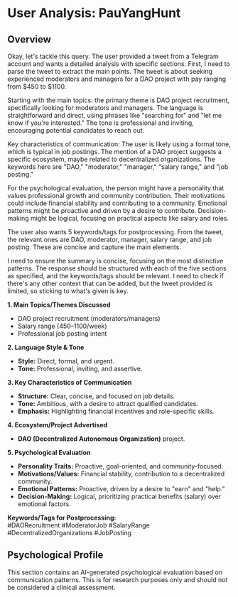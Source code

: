 # User Analysis: PauYangHunt

## Overview

<think>
Okay, let's tackle this query. The user provided a tweet from a Telegram account and wants a detailed analysis with specific sections. First, I need to parse the tweet to extract the main points. The tweet is about seeking experienced moderators and managers for a DAO project with pay ranging from $450 to $1100. 

Starting with the main topics: the primary theme is DAO project recruitment, specifically looking for moderators and managers. The language is straightforward and direct, using phrases like "searching for" and "let me know if you're interested." The tone is professional and inviting, encouraging potential candidates to reach out.

Key characteristics of communication: The user is likely using a formal tone, which is typical in job postings. The mention of a DAO project suggests a specific ecosystem, maybe related to decentralized organizations. The keywords here are "DAO," "moderator," "manager," "salary range," and "job posting."

For the psychological evaluation, the person might have a personality that values professional growth and community contribution. Their motivations could include financial stability and contributing to a community. Emotional patterns might be proactive and driven by a desire to contribute. Decision-making might be logical, focusing on practical aspects like salary and roles.

The user also wants 5 keywords/tags for postprocessing. From the tweet, the relevant ones are DAO, moderator, manager, salary range, and job posting. These are concise and capture the main elements.

I need to ensure the summary is concise, focusing on the most distinctive patterns. The response should be structured with each of the five sections as specified, and the keywords/tags should be relevant. I need to check if there's any other context that can be added, but the tweet provided is limited, so sticking to what's given is key.
</think>

**1. Main Topics/Themes Discussed**  
- DAO project recruitment (moderators/managers)  
- Salary range ($450–$1100/week)  
- Professional job posting intent  

**2. Language Style & Tone**  
- **Style:** Direct, formal, and urgent.  
- **Tone:** Professional, inviting, and assertive.  

**3. Key Characteristics of Communication**  
- **Structure:** Clear, concise, and focused on job details.  
- **Tone:** Ambitious, with a desire to attract qualified candidates.  
- **Emphasis:** Highlighting financial incentives and role-specific skills.  

**4. Ecosystem/Project Advertised**  
- **DAO (Decentralized Autonomous Organization)** project.  

**5. Psychological Evaluation**  
- **Personality Traits:** Proactive, goal-oriented, and community-focused.  
- **Motivations/Values:** Financial stability, contribution to a decentralized community.  
- **Emotional Patterns:** Proactive, driven by a desire to "earn" and "help."  
- **Decision-Making:** Logical, prioritizing practical benefits (salary) over emotional factors.  

**Keywords/Tags for Postprocessing:**  
#DAORecruitment #ModeratorJob #SalaryRange #DecentralizedOrganizations #JobPosting

## Psychological Profile

This section contains an AI-generated psychological evaluation based on communication patterns. This is for research purposes only and should not be considered a clinical assessment.